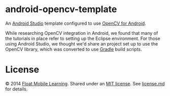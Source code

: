 # android-opencv-template

An [Android Studio](http://developer.android.com/sdk/index.html) template configured to use [OpenCV for Android](http://opencv.org/platforms/android.html).

While researching OpenCV integration in Android, we found that many of the tutorials in place refer to setting up the Eclipse environment. For those using Android Studio, we thought we'd share an project set up to use the OpenCV library, which was converted to use [Gradle](https://www.gradle.org/) build scripts.

# License

&copy; 2014 [Float Mobile Learning](http://floatlearning.com/). Shared under an [MIT license](https://en.wikipedia.org/wiki/MIT_License). See [license.md](./license.md) for details.